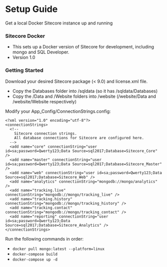 # Setup Guide #

Get a local Docker Sitecore instance up and running

### Sitecore Docker ###

* This sets up a Docker version of Sitecore for development, including mongo and SQL Developer.
* Version 1.0

### Getting Started ###

Download your desired Sitecore package (< 9.0) and license.xml file.
* Copy the Databases folder into /sqldata (so it has /sqldata/Databases)
* Copy the /Data and /Website folders into /website (/website/Data and /website/Website respectively)

Modify your App_Config/ConnectionStrings.config:

```
<?xml version="1.0" encoding="utf-8"?>
<connectionStrings>
  <!-- 
    Sitecore connection strings.
    All database connections for Sitecore are configured here.
  -->
  <add name="core" connectionString="user id=sa;password=Qwerty123;Data Source=sql2017;Database=Sitecore_Core" />
  <add name="master" connectionString="user id=sa;password=Qwerty123;Data Source=sql2017;Database=Sitecore_Master" />
  <add name="web" connectionString="user id=sa;password=Qwerty123;Data Source=sql2017;Database=Sitecore_Web" />
  <add name="analytics" connectionString="mongodb://mongo/analytics" />
  <add name="tracking.live" connectionString="mongodb://mongo/tracking_live" />
  <add name="tracking.history" connectionString="mongodb://mongo/tracking_history" />
  <add name="tracking.contact" connectionString="mongodb://mongo/tracking_contact" />
  <add name="reporting" connectionString="user id=sa;password=Qwerty123;Data Source=sql2017;Database=Sitecore_Analytics" />
</connectionStrings>
```
Run the following commands in order:

* `docker pull mongo:latest --platform=linux`
* `docker-compose build`
* `docker-compose up -d`
